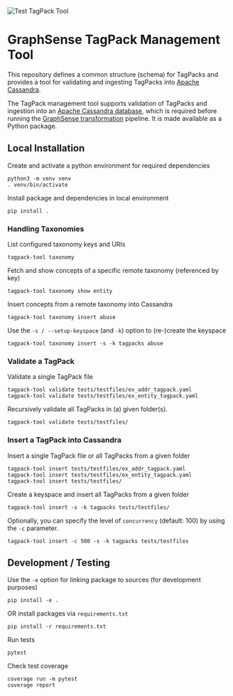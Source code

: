 ![Test TagPack Tool](https://github.com/graphsense/graphsense-tagpack-tool/workflows/Test%20TagPack%20Tool/badge.svg)

# GraphSense TagPack Management Tool

This repository defines a common structure (schema) for TagPacks and provides a
tool for validating and ingesting TagPacks into [Apache Cassandra][cassandra].

The TagPack management tool supports validation of TagPacks and ingestion into
an [Apache Cassandra database][cassandra], which is required before running
the [GraphSense transformation][graphsense-transformation] pipeline.
It is made available as a Python package.

## Local Installation

Create and activate a python environment for required dependencies

    python3 -m venv venv
    . venv/bin/activate

Install package and dependencies in local environment

    pip install .

### Handling Taxonomies

List configured taxonomy keys and URIs

    tagpack-tool taxonomy

Fetch and show concepts of a specific remote taxonomy (referenced by key)

    tagpack-tool taxonomy show entity

Insert concepts from a remote taxonomy into Cassandra

    tagpack-tool taxonomy insert abuse

Use the `-s / --setup-keyspace` (and `-k`) option to (re-)create the keyspace

    tagpack-tool taxonomy insert -s -k tagpacks abuse

### Validate a TagPack

Validate a single TagPack file

    tagpack-tool validate tests/testfiles/ex_addr_tagpack.yaml
    tagpack-tool validate tests/testfiles/ex_entity_tagpack.yaml

Recursively validate all TagPacks in (a) given folder(s).

    tagpack-tool validate tests/testfiles/

### Insert a TagPack into Cassandra

Insert a single TagPack file or all TagPacks from a given folder

    tagpack-tool insert tests/testfiles/ex_addr_tagpack.yaml
    tagpack-tool insert tests/testfiles/ex_entity_tagpack.yaml
    tagpack-tool insert tests/testfiles/

Create a keyspace and insert all TagPacks from a given folder

    tagpack-tool insert -s -k tagpacks tests/testfiles/

Optionally, you can specify the level of `concurrency` (default: 100) by using
the `-c` parameter.

    tagpack-tool insert -c 500 -s -k tagpacks tests/testfiles

## Development / Testing

Use the `-e` option for linking package to sources (for development purposes)

    pip install -e .

OR install packages via `requirements.txt`

    pip install -r requirements.txt

Run tests

    pytest

Check test coverage

    coverage run -m pytest
    coverage report

[cassandra]: https://cassandra.apache.org
[graphsense-transformation]: https://github.com/graphsense/graphsense-transformation
